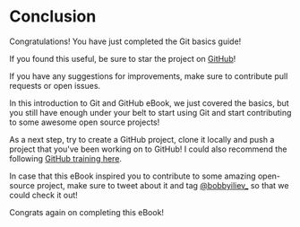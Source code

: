 # Conclusion

Congratulations! You have just completed the Git basics guide!

If you found this useful, be sure to star the project on [GitHub](https://github.com/bobbyiliev/introduction-to-git-and-github-ebook)!

If you have any suggestions for improvements, make sure to contribute pull requests or open issues.

In this introduction to Git and GitHub eBook, we just covered the basics, but you still have enough under your belt to start using Git and start contributing to some awesome open source projects!

As a next step, try to create a GitHub project, clone it locally and push a project that you've been working on to GitHub! I could also recommend the following [GitHub training here](https://training.github.com/).

In case that this eBook inspired you to contribute to some amazing open-source project, make sure to tweet about it and tag [@bobbyiliev_](https://twitter.com) so that we could check it out!

Congrats again on completing this eBook!